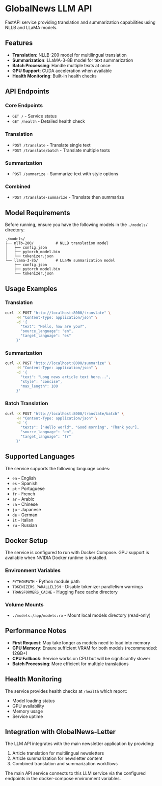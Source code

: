# GlobalNews LLM API

FastAPI service providing translation and summarization capabilities using NLLB and LLaMA models.

## Features

- **Translation**: NLLB-200 model for multilingual translation
- **Summarization**: LLaMA-3-8B model for text summarization
- **Batch Processing**: Handle multiple texts at once
- **GPU Support**: CUDA acceleration when available
- **Health Monitoring**: Built-in health checks

## API Endpoints

### Core Endpoints

- `GET /` - Service status
- `GET /health` - Detailed health check

### Translation

- `POST /translate` - Translate single text
- `POST /translate/batch` - Translate multiple texts

### Summarization

- `POST /summarize` - Summarize text with style options

### Combined

- `POST /translate-summarize` - Translate then summarize

## Model Requirements

Before running, ensure you have the following models in the `./models/` directory:

```
./models/
├── nllb-200/          # NLLB translation model
│   ├── config.json
│   ├── pytorch_model.bin
│   └── tokenizer.json
└── llama-3-8b/        # LLaMA summarization model
    ├── config.json
    ├── pytorch_model.bin
    └── tokenizer.json
```

## Usage Examples

### Translation

```bash
curl -X POST "http://localhost:8000/translate" \
     -H "Content-Type: application/json" \
     -d '{
       "text": "Hello, how are you?",
       "source_language": "en",
       "target_language": "es"
     }'
```

### Summarization

```bash
curl -X POST "http://localhost:8000/summarize" \
     -H "Content-Type: application/json" \
     -d '{
       "text": "Long news article text here...",
       "style": "concise",
       "max_length": 100
     }'
```

### Batch Translation

```bash
curl -X POST "http://localhost:8000/translate/batch" \
     -H "Content-Type: application/json" \
     -d '{
       "texts": ["Hello world", "Good morning", "Thank you"],
       "source_language": "en",
       "target_language": "fr"
     }'
```

## Supported Languages

The service supports the following language codes:

- `en` - English
- `es` - Spanish
- `pt` - Portuguese
- `fr` - French
- `ar` - Arabic
- `zh` - Chinese
- `ja` - Japanese
- `de` - German
- `it` - Italian
- `ru` - Russian

## Docker Setup

The service is configured to run with Docker Compose. GPU support is available when NVIDIA Docker runtime is installed.

### Environment Variables

- `PYTHONPATH` - Python module path
- `TOKENIZERS_PARALLELISM` - Disable tokenizer parallelism warnings
- `TRANSFORMERS_CACHE` - Hugging Face cache directory

### Volume Mounts

- `./models:/app/models:ro` - Mount local models directory (read-only)

## Performance Notes

- **First Request**: May take longer as models need to load into memory
- **GPU Memory**: Ensure sufficient VRAM for both models (recommended: 12GB+)
- **CPU Fallback**: Service works on CPU but will be significantly slower
- **Batch Processing**: More efficient for multiple translations

## Health Monitoring

The service provides health checks at `/health` which report:

- Model loading status
- GPU availability
- Memory usage
- Service uptime

## Integration with GlobalNews-Letter

The LLM API integrates with the main newsletter application by providing:

1. Article translation for multilingual newsletters
2. Article summarization for newsletter content
3. Combined translation and summarization workflows

The main API service connects to this LLM service via the configured endpoints in the docker-compose environment variables.
